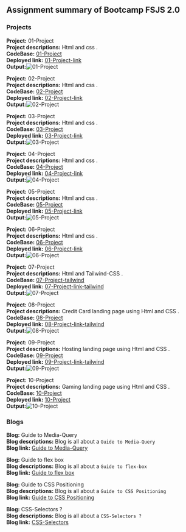 ## Assignment summary of Bootcamp FSJS 2.0  

### Projects

**Project:** 01-Project<br>
**Project descriptions:** Html and css .<br>
**CodeBase:** [01-Project](https://github.com/manishdashsharma/01-Project-HTML-CSS)<br>
**Deployed link:** [01-Project-link](https://manishdashsharma.github.io/01-Project-HTML-CSS/)<br>
**Output:**![01-Project](./image/Project1.png)&nbsp;

**Project:** 02-Project<br>
**Project descriptions:** Html and css .<br>
**CodeBase:** [02-Project](https://github.com/manishdashsharma/02-Project-HTML-CSS)<br>
**Deployed link:** [02-Project-link](https://manishdashsharma.github.io/02-Project-HTML-CSS/)<br>
**Output:**![02-Project](./image/Project2.png)&nbsp;
<br>

**Project:** 03-Project<br>
**Project descriptions:** Html and css .<br>
**CodeBase:** [03-Project](https://github.com/manishdashsharma/03-Project-HTML-CSS)<br>
**Deployed link:** [03-Project-link](https://manishdashsharma.github.io/03-Project-HTML-CSS/)<br>
**Output:**![03-Project](./image/Project3.png)&nbsp;

**Project:** 04-Project<br>
**Project descriptions:** Html and css .<br>
**CodeBase:** [04-Project](https://github.com/manishdashsharma/04-Project-HTML-CSS)<br>
**Deployed link:** [04-Project-link](https://manishdashsharma.github.io/04-Project-HTML-CSS/)<br>
**Output:**![04-Project](./image/Project4.png)&nbsp;

**Project:** 05-Project<br>
**Project descriptions:** Html and css .<br>
**CodeBase:** [05-Project](https://github.com/manishdashsharma/05-Project-HTML-CSS)<br>
**Deployed link:** [05-Project-link](https://manishdashsharma.github.io/05-Project-HTML-CSS/)<br>
**Output:**![05-Project](./image/Project5.png)&nbsp;

**Project:** 06-Project<br>
**Project descriptions:** Html and css .<br>
**CodeBase:** [06-Project](https://github.com/manishdashsharma/06-Project-HTML-CSS)<br>
**Deployed link:** [06-Project-link](https://manishdashsharma.github.io/06-Project-HTML-CSS/)<br>
**Output:**![06-Project](./image/Project6.png)&nbsp;

**Project:** 07-Project<br>
**Project descriptions:** Html and Tailwind-CSS .<br>
**CodeBase:** [07-Project-tailwind](https://github.com/manishdashsharma/07-Project-HTML-TAILWIND)<br>
**Deployed link:** [07-Project-link-tailwind](https://manishdashsharma.github.io/07-Project-HTML-TAILWIND/)<br>
**Output:**![07-Project](./image/Project7.png)&nbsp;

**Project:** 08-Project<br>
**Project descriptions:** Credit Card landing page using Html and CSS .<br>
**CodeBase:** [08-Project](https://github.com/manishdashsharma/08-Project-HTML-CreditCard)<br>
**Deployed link:** [08-Project-link-tailwind](https://manishdashsharma.github.io/08-Project-HTML-CreditCard/)<br>
**Output:**![08-Project](./image/Project8.png)&nbsp;

**Project:** 09-Project<br>
**Project descriptions:** Hosting landing page using Html and CSS .<br>
**CodeBase:** [09-Project](https://github.com/manishdashsharma/09-Project-HTML-Hosting-Landing-Page)<br>
**Deployed link:** [09-Project-link-tailwind](https://manishdashsharma.github.io/09-Project-HTML-Hosting-Landing-Page/)<br>
**Output:**![09-Project](./image/Project9.png)&nbsp;

**Project:** 10-Project<br>
**Project descriptions:** Gaming landing page using Html and CSS .<br>
**CodeBase:** [10-Project](https://github.com/manishdashsharma/10-Project-HTML-Gaming-landing-Page)<br>
**Deployed link:** [10-Project](https://manishdashsharma.github.io/10-Project-HTML-Gaming-landing-Page/)<br>
**Output:**![10-Project](./image/Project10.png)&nbsp;

### Blogs

**Blog:** Guide to Media-Query<br>
**Blog descriptions:** Blog is all about a `Guide to Media-Query`<br>
**Blog link:** [Guide to Media-Query](https://manishashsharma.hashnode.dev/guide-to-media-query)&nbsp;

**Blog:** Guide to flex box<br>
**Blog descriptions:** Blog is all about a `Guide to flex-box`<br>
**Blog link:** [Guide to flex box](https://manishashsharma.hashnode.dev/guide-to-flex-box)&nbsp;

**Blog:** Guide to CSS Positioning<br>
**Blog descriptions:** Blog is all about a `Guide to CSS Positioning`<br>
**Blog link:** [Guide to CSS Positioning](https://manishashsharma.hashnode.dev/guide-to-css-positioning)&nbsp;


**Blog:** CSS-Selectors ?<br>
**Blog descriptions:** Blog is all about a `CSS-Selectors ?`<br>
**Blog link:** [CSS-Selectors](https://manishashsharma.hashnode.dev/css-selectors)&nbsp;




